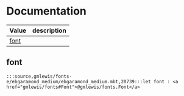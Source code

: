 # Documentation
|Value|description|
|---|---|
|[font](#font)||

## font

```moonbit
:::source,gmlewis/fonts-e/ebgaramond_medium/ebgaramond_medium.mbt,20739:::let font : <a href="gmlewis/fonts#Font">@gmlewis/fonts.Font</a>
```

